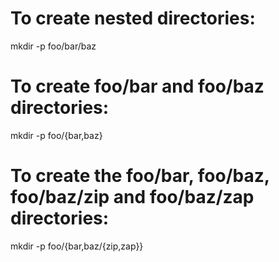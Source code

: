 # To create nested directories:

mkdir -p foo/bar/baz

# To create foo/bar and foo/baz directories:

mkdir -p foo/{bar,baz}

# To create the foo/bar, foo/baz, foo/baz/zip and foo/baz/zap directories:

mkdir -p foo/{bar,baz/{zip,zap}}
